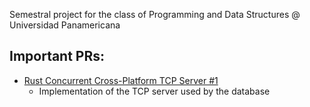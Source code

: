 Semestral project for the class of Programming and Data Structures @ Universidad Panamericana

## Important PRs:

- [Rust Concurrent Cross-Platform TCP Server #1](https://github.com/AOx0/proyecto-estructura/pull/1)
  - Implementation of the TCP server used by the database
